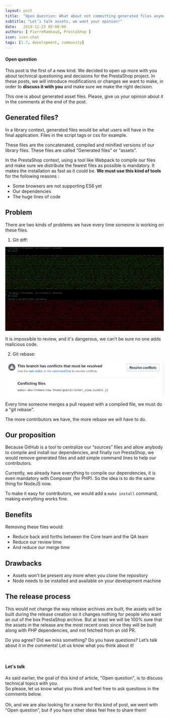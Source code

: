```yaml
---
layout: post
title:  "Open Question: What about not committing generated files anymore?"
subtitle: "Let’s talk assets, we want your opinion!"
date:   2019-12-23 08:00:00
authors: [ PierreRambaud, PrestaShop ]
icon: icon-chat
tags: [1.7, development, community]
---
```


<div class="alert alert-info" role="alert">
<h4><i class='icon-chat'> </i>Open question</h4>
This post is the first of a new kind.
We decided to open up more with you about technical questioning and decisions for the PrestaShop project.
In these posts, we will introduce modifications or changes we want to make, in order to <b>discuss it with you</b> and make sure we make the right decision.

This one is about generated asset files.
Please, give us your opinion about it in the comments at the end of the post.
</div>


## Generated files?

In a library context, generated files would be what users will have in the final application.
Files in the script tags or css for example.

These files are the concatenated, compiled and minified versions of our library files.
These files are called “Generated files” or “assets”.

In the PrestaShop context, using a tool like Webpack to compile our files and make sure we distribute the fewest files as possible is mandatory. It makes the installation as fast as it could be.
**We must use this kind of tools** for the following reasons :
- Some browsers are not supporting ES6 yet
- Our dependencies
- The huge lines of code


## Problem

There are two kinds of problems we have every time someone is working on these files.

1. Git diff:

![What we see everytime in the git diff](/assets/images/2019/12/open-question-assets-git-diff.png)

It is impossible to review, and it's dangerous, we can’t be sure no one adds malicious code.


2. Git rebase:

![These nice conflicting files...](/assets/images/2019/12/open-question-assets-git-rebase.png)

Every time someone merges a pull request with a compiled file, we must do a  “git rebase”.

The more contributors we have, the more rebase we will have to do.


## Our proposition

Because GitHub is a tool to centralize our “sources” files and allow anybody to compile and install our dependencies, and finally run PrestaShop, we would remove generated files and add simple command lines to help our contributors.

Currently, we already have everything to compile our dependencies, it is even mandatory with Composer (for PHP). So the idea is to do the same thing for NodeJS now.

To make it easy for contributors, we would add a `make install` command, making everything works fine.


## Benefits

Removing these files would:
- Reduce back and forths between the Core team and the QA team
- Reduce our review time
- And reduce our merge time


## Drawbacks

- Assets won't be present any more when you clone the repository
- Node needs to be installed and available on your development machine


## The release process

This would not change the way release archives are built, the assets will be built during the release creation so it changes nothing for people who want an out of the box PrestaShop archive. But at least we will be 100% sure that the assets in the release are the most recent ones since they will be built along with PHP dependencies, and not fetched from an old PR.

Do you agree? Did we miss something? Do you have questions? Let’s talk about it in the comments!
Let us know what you think about it!

<br>
<div class="alert alert-info" role="alert">
<h4><i class='icon-chat'> </i>Let's talk</h4>
  As said earlier, the goal of this kind of article, "Open question", is to discuss technical topics with you.
  <br>So please, let us know what you think and feel free to ask questions in the comments below.
  <br><br>Oh, and we are also looking for a name for this kind of post, we went with “Open question”, but if you have other ideas feel free to share them!
</div>
